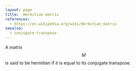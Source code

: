 ```yaml
---
layout: page
title:  Hermitian matrix
references:
  - https://en.wikipedia.org/wiki/Hermitian_matrix
seealso:
  - conjugate-transpose
---
```

A matrix $$M$$ is said to be hermitian if it is equal to its conjugate transpose.